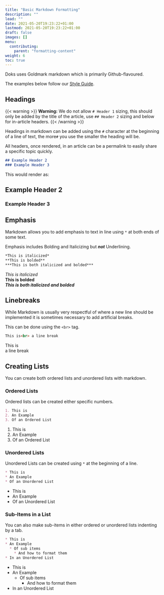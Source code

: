 ```yaml
---
title: "Basic Markdown Formatting"
description: ""
lead: ""
date: 2021-05-20T19:23:22+01:00
lastmod: 2021-05-20T19:23:22+01:00
draft: false
images: []
menu: 
  contributing:
    parent: "formatting-content"
weight: 6
toc: true
---
```


Doks uses Goldmark markdown which is primarily Github-flavoured.

The examples below follow our [Style Guide](../style-guide).

## Headings

{{< warning >}}
**Warning:** We do not allow `# Header 1` sizing, this should only be added by the title of the article, use `## Header 2` sizing and below for in-article headers.
{{< /warning >}}

Headings in markdown can be added using the `#` character at the beginning of a line of text, the more`#` you use the smaller the heading will be.

All headers, once rendered, in an article can be a permalink to easily share a specific topic quickly.

```md
## Example Header 2
### Example Header 3
```

This would render as:

<!-- markdownlint-disable MD022 -->
## Example Header 2
### Example Header 3
<!-- markdownlint-enable MD022 -->

## Emphasis

Markdown allows you to add emphasis to text in line using `*` at both ends of some text.

Emphasis includes Bolding and Italicizing but ***not*** Underlining.

```md
*This is italicized*
**This is bolded**
***This is both italicized and bolded***
```

*This is italicized*</br>
**This is bolded**</br>
***This is both italicized and bolded***</br>

## Linebreaks

While Markdown is usually very respectful of where a new line should be implemented it is sometimes necessary to add artificial breaks.

This can be done using the `<br>` tag.

```md
This is<br> a line break
```

This is<br> a line break

## Creating Lists

You can create both ordered lists and unordered lists with markdown.

### Ordered Lists

Ordered lists can be created either specific numbers.

```md
1. This is 
2. An Example
3. Of an Ordered List
```

1. This is
2. An Example
3. Of an Ordered List

### Unordered Lists

Unordered Lists can be created using `*` at the beginning of a line.

```md
* This is
* An Example
* Of an Unordered List
```

* This is
* An Example
* Of an Unordered List

### Sub-Items in a List

You can also make sub-items in either ordered or unordered lists indenting by a tab.

```md
* This is
* An Example
  * Of sub items
    * And how to format them
* In an Unordered List
```

* This is
* An Example
  * Of sub items
    * And how to format them
* In an Unordered List

